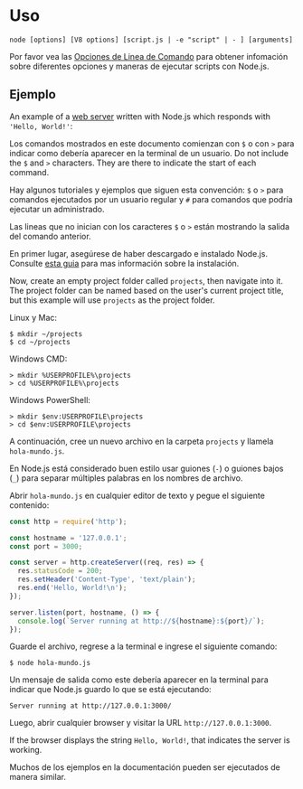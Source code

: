 # Uso

<!--introduced_in=v0.10.0-->
<!--type=misc-->

`node [options] [V8 options] [script.js | -e "script" | - ] [arguments]`

Por favor vea las [ Opciones de Linea de Comando](cli.html#cli_command_line_options) para obtener infomación sobre diferentes opciones y maneras de ejecutar scripts con Node.js.

## Ejemplo
An example of a [web server](http.html) written with Node.js which responds with `'Hello, World!'`:

Los comandos mostrados en este documento comienzan con `$` o con `>` para indicar como debería aparecer en la terminal de un usuario. Do not include the `$` and `>` characters. They are there to indicate the start of each command.

Hay algunos tutoriales y ejemplos que siguen esta convención: `$` o `>` para comandos ejecutados por un usuario regular y `#` para comandos que podría ejecutar un administrado.

Las lineas que no inician con los caracteres `$` o `>` están mostrando la salida del comando anterior.

En primer lugar, asegúrese de haber descargado e instalado Node.js. Consulte [esta guia](https://nodejs.org/en/download/package-manager/) para mas información sobre la instalación.

Now, create an empty project folder called `projects`, then navigate into it. The project folder can be named based on the user's current project title, but this example will use `projects` as the project folder.

Linux y Mac:

```console
$ mkdir ~/projects 
$ cd ~/projects
```

Windows CMD:

```console
> mkdir %USERPROFILE%\projects 
> cd %USERPROFILE%\projects
```

Windows PowerShell:

```console
> mkdir $env:USERPROFILE\projects 
> cd $env:USERPROFILE\projects
```

A continuación, cree un nuevo archivo en la carpeta `projects` y llamela `hola-mundo.js`.

En Node.js está considerado buen estilo usar guiones (`-`) o guiones bajos (`_`) para separar múltiples palabras en los nombres de archivo.

Abrir `hola-mundo.js` en cualquier editor de texto y pegue el siguiente contenido:

```js
const http = require('http');

const hostname = '127.0.0.1';
const port = 3000;

const server = http.createServer((req, res) => {
  res.statusCode = 200;
  res.setHeader('Content-Type', 'text/plain');
  res.end('Hello, World!\n');
});

server.listen(port, hostname, () => {
  console.log(`Server running at http://${hostname}:${port}/`);
});
```

Guarde el archivo, regrese a la terminal e ingrese el siguiente comando:

```console
$ node hola-mundo.js
```

Un mensaje de salida como este debería aparecer en la terminal para indicar que Node.js guardo lo que se está ejecutando:

```console
Server running at http://127.0.0.1:3000/
```

Luego, abrir cualquier browser y visitar la URL `http://127.0.0.1:3000`.

If the browser displays the string `Hello, World!`, that indicates the server is working.

Muchos de los ejemplos en la documentación pueden ser ejecutados de manera similar.
